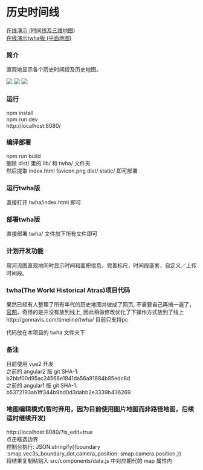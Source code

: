 <h1>历史时间线</h1>

<a href="http://gonnavis.com/timeline/" target="_blank">在线演示 (时间线及三维地图)</a>
<br/>
<a href="http://gonnavis.com/timeline/twha/" target="_blank">在线演示twha版 (平面地图)</a>

<h3>简介</h3>
<p>直观地显示各个历史时间段及历史地图。</p>

<!-- <img src="http://gonnavis.com/timeline/preview2.png"> -->
<img src="https://raw.githubusercontent.com/gonnavis/Timeline/master/other/screenshoot.png">
<img src="https://raw.githubusercontent.com/gonnavis/Timeline/master/other/screenshoot_2.jpg">
<img src="https://raw.githubusercontent.com/gonnavis/Timeline/master/other/screenshoot_twha.jpg">

<h3>运行</h3>
<p>
  npm install<br>
  npm run dev<br>
  http://localhost:8080/<br>
</p>

<h3>编译部署</h3>
<p>
  npm run build<br>
  删除 dist/ 里的 lib/ 和 twha/ 文件夹<br>
  然后提取 index.html favicon.png dist/ static/ 即可部署 <br>
</p>

<h3>运行twha版</h3>
<p>
  直接打开 twha/index.html 即可
</p>

<h3>部署twha版</h3>
<p>
  直接部署 twha/ 文件加下所有文件即可
</p>

<h3>计划开发功能</h3>
<p>用河流图直观地同时显示时间和面积信息，完善标尺，时间段嵌套，自定义／上传时间段。 </p>

<h3>twha(The World Historical Atras)项目代码</h3>
<p>果然已经有人整理了所有年代的历史地图并做成了网页, 不需要自己再搞一遍了，<a href="http://x768.com/w/twha.ja" target="_blank">官网</a>，奇怪的是并没有放到线上, 因此稍做修改优化了下操作方式放到了线上 http://gonnavis.com/timeline/twha/ 目前只支持pc</p>
<p>代码放在本项目的 twha 文件夹下</p>

<h3>备注</h3>
<p>
  目前使用 vue2 开发<br>
  之前的 angular2 版 git SHA-1: b2bbf00d95ac24568e1941da56a91884b95edc8d<br>
  之前的 angular1 版 git SHA-1: b5372193ab1ff344b9bd0d3dabb2e3339b436269
</p>

<h3>地图编辑模式(暂时弃用，因为目前使用图片地图而非路径地图，后续适时继续开发)</h3>
<p>
  http://localhost:8080/?is_edit=true<br>
  点击框选边界<br>
  控制台执行:  JSON.stringify({boundary :smap.vec3s_boundary_dot,camera_position: smap.camera.position,})<br>
  将结果复制粘贴入 src/components/data.js 中对应朝代的 map 属性内<br>
</p>

